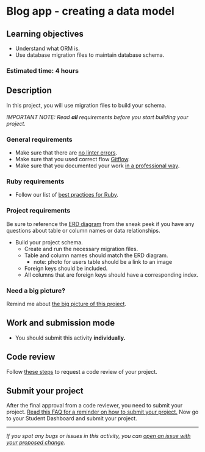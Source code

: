 # Blog app - creating a data model 

## Learning objectives
- Understand what ORM is.
- Use database migration files to maintain database schema.

### Estimated time: 4 hours

## Description
In this project, you will use migration files to build your schema.

*IMPORTANT NOTE: Read **all** requirements before you start building your project.*

### General requirements

- Make sure that there are [no linter errors](https://github.com/microverseinc/linters-config).
- Make sure that you used correct flow [Gitflow](https://github.com/microverseinc/curriculum-transversal-skills/blob/main/git-github/articles/gitflow.md).
- Make sure that you documented your work [in a professional way](https://github.com/microverseinc/curriculum-transversal-skills/blob/main/documentation/articles/professional_repo_rules.md).

### Ruby requirements
- Follow our list of [best practices for Ruby](https://github.com/microverseinc/curriculum-ruby/blob/main/articles/ruby_best_practices.md).

### Project requirements
Be sure to reference the [ERD diagram](https://github.com/microverseinc/curriculum-rails/blob/main/blog-app/images/blog_app_erd.png) from the sneak peek if you have any questions about table or column names or data relationships.

- Build your project schema.
    - Create and run the necessary migration files.
    - Table and column names should match the ERD diagram.
        - note: photo for users table should be a link to an image
    - Foreign keys should be included.
    - All columns that are foreign keys should have a corresponding index.

### Need a big picture? 

Remind me about [the big picture of this project](../sneak_peek.md).


## Work and submission mode

- You should submit this activity **individually.**

## Code review

Follow [these steps](https://github.com/microverseinc/curriculum-transversal-skills/blob/main/code-review/articles/how_to_ask_for_a_code_review.md) to request a code review of your project.

## Submit your project

After the final approval from a code reviewer, you need to submit your project.
[Read this FAQ for a reminder on how to submit your project.](https://microverse.zendesk.com/hc/en-us/articles/360061344234)
Now go to your Student Dashboard and submit your project.

------

_If you spot any bugs or issues in this activity, you can [open an issue with your proposed change](https://github.com/microverseinc/curriculum-transversal-skills/blob/main/git-github/articles/open_issue.md)._
